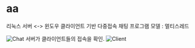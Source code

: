 # aa

리눅스 서버 <-> 윈도우 클라이언트 기반
다중접속 채팅 프로그램
모델 : 멀티스레드

![Chat](./image/Chat.png)
서버가 클라이언트들의 접속을 확인.
![Client](./image/Client.png)
